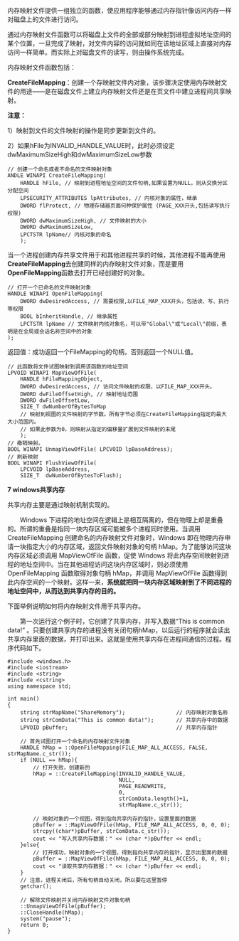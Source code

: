 内存映射文件提供一组独立的函数，使应用程序能够通过内存指针像访问内存一样对磁盘上的文件进行访问。

通过内存映射文件函数可以将磁盘上文件的全部或部分映射到进程虚拟地址空间的某个位置，一旦完成了映射，对文件内容的访问就如同在该地址区域上直接对内存访问一样简单。而实际上对磁盘文件的读写，则由操作系统完成。

内存映射文件函数包括：

**CreateFileMapping**：创建一个存映射文件内对象，该步骤决定使用内存映射文件的用途——是在磁盘文件上建立内存映射文件还是在页文件中建立进程间共享映射。

**注意：**

1）映射到文件的文件映射的操作是同步更新到文件的。

2）如果hFile为INVALID_HANDLE_VALUE时，此时必须设定dwMaximumSizeHigh和dwMaximumSizeLow参数

 

```
// 创建一个命名或者不命名的文件映射对象
ANDLE WINAPI CreateFileMapping(
    HANDLE hFile, // 映射到进程地址空间的文件句柄,如果设置为NULL，则从交换分区分配空间
    LPSECURITY_ATTRIBUTES lpAttributes, // 内核对象的属性，继承
    DWORD flProtect, // 物理存储器页面何种保护属性 (PAGE_XXX开头,包括读写执行权限)
    DWORD dwMaximumSizeHigh, // 文件映射的大小
    DWORD dwMaximumSizeLow, 
    LPCTSTR lpName// 内核对象的命名
    );
```

当一个进程创建内存共享文件用于和其他进程共享的时候，其他进程不能再使用**CreateFileMapping**去创建同样的内存映射文件对象，而是要用**OpenFileMapping**函数去打开已经创建好的对象。

 

```
// 打开一个已命名的文件映射对象
HANDLE WINAPI OpenFileMapping(
    DWORD dwDesiredAccess, // 需要权限,以FILE_MAP_XXX开头，包括读、写、执行等权限
    BOOL bInheritHandle, // 继承属性
    LPCTSTR lpName // 文件映射内核对象名，可以带"Global\"或"Local\"前缀，表明是在全局或会话名称空间中的对象
);
```

返回值：成功返回一个FileMapping的句柄，否则返回一个NULL值。

 

```
// 此函数将文件试图映射到调用该函数的地址空间
LPVOID WINAPI MapViewOfFile(
    HANDLE hFileMappingObject, 
    DWORD dwDesiredAccess, // 访问文件映射的权限，以FILE_MAP_XXX开头。
    DWORD dwFileOffsetHigh, // 映射地址范围
    DWORD dwFileOffsetLow, 
    SIZE_T dwNumberOfBytesToMap
    // 映射到视图的文件映射的字节数。所有字节必须在CreateFileMapping指定的最大大小范围内。
    // 如果此参数为0，则映射从指定的偏移量扩展到文件映射的末尾
    ); 
// 撤销映射。
BOOL WINAPI UnmapViewOfFile( LPCVOID lpBaseAddress);
// 刷新映射
BOOL WINAPI FlushViewOfFile( 
    LPCVOID lpBaseAddress, 
    SIZE_T  dwNumberOfBytesToFlush);
```

**7 windows共享内存**

共享内存主要是通过映射机制实现的。

　　Windows 下进程的地址空间在逻辑上是相互隔离的，但在物理上却是重叠的。所谓的重叠是指同一块内存区域可能被多个进程同时使用。当调用 CreateFileMapping 创建命名的内存映射文件对象时，Windows 即在物理内存申请一块指定大小的内存区域，返回文件映射对象的句柄 hMap。为了能够访问这块内存区域必须调用 MapViewOfFile 函数，促使 Windows 将此内存空间映射到进程的地址空间中。当在其他进程访问这块内存区域时，则必须使用OpenFileMapping 函数取得对象句柄 hMap，并调用 MapViewOfFile 函数得到此内存空间的一个映射。这样一来，**系统就把同一块内存区域映射到了不同进程的地址空间中，从而达到共享内存的目的。**

下面举例说明如何将内存映射文件用于共享内存。

　　第一次运行这个例子时，它创建了共享内存，并写入数据“This is common data!” 。只要创建共享内存的进程没有关闭句柄hMap，以后运行的程序就会读出共享内存里面的数据，并打印出来。这就是使用共享内存在进程间通信的过程。程序代码如下。

 

```
#include <windows.h>
#include <iostream>
#include <string>
#include <cstring>
using namespace std;
 
int main()
{
    string strMapName("ShareMemory");                // 内存映射对象名称
    string strComData("This is common data!");       // 共享内存中的数据
    LPVOID pBuffer;                                  // 共享内存指针
 
    // 首先试图打开一个命名的内存映射文件对象  
    HANDLE hMap = ::OpenFileMapping(FILE_MAP_ALL_ACCESS, FALSE, strMapName.c_str());
    if (NULL == hMap){
        // 打开失败，创建新的
        hMap = ::CreateFileMapping(INVALID_HANDLE_VALUE,
                                   NULL,
                                   PAGE_READWRITE,
                                   0,
                                   strComData.length()+1,
                                   strMapName.c_str());
        
        // 映射对象的一个视图，得到指向共享内存的指针，设置里面的数据
        pBuffer = ::MapViewOfFile(hMap, FILE_MAP_ALL_ACCESS, 0, 0, 0);
        strcpy((char*)pBuffer, strComData.c_str());
        cout << "写入共享内存数据：" << (char *)pBuffer << endl;
    }else{    
        // 打开成功，映射对象的一个视图，得到指向共享内存的指针，显示出里面的数据
        pBuffer = ::MapViewOfFile(hMap, FILE_MAP_ALL_ACCESS, 0, 0, 0);
        cout << "读取共享内存数据：" << (char *)pBuffer << endl;
    }
    // 注意，进程关闭后，所有句柄自动关闭，所以要在这里暂停
    getchar();
    
    // 解除文件映射并关闭内存映射文件对象句柄
    ::UnmapViewOfFile(pBuffer);
    ::CloseHandle(hMap);
    system("pause");        
    return 0;
}
```
